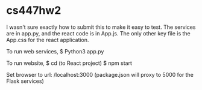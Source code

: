 # cs447hw2

I wasn't sure exactly how to submit this to make it easy to test. The services are in app.py, and the react code is in App.js.
The only other key file is the App.css for the react application.

To run web services, 
$ Python3 app.py

To run website,
$ cd (to React project)
$ npm start

Set browser to url: /localhost:3000
(package.json will proxy to 5000 for the Flask services)
